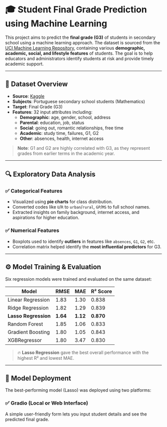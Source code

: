 # 🎓 Student Final Grade Prediction using Machine Learning

This project aims to predict the **final grade (G3)** of students in secondary school using a machine learning approach. The dataset is sourced from the [UCI Machine Learning Repository](https://archive.ics.uci.edu/), containing various **demographic, academic, social, and lifestyle features** of students. The goal is to help educators and administrators identify students at risk and provide timely academic support.

---

## 📌 Dataset Overview

- **Source**: [Kaggle](https://www.kaggle.com/datasets/tejas14/student-final-grade-prediction-multi-lin-reg/data)
- **Subjects**: Portuguese secondary school students (Mathematics)
- **Target**: Final Grade (G3)
- **Features**: 32 input attributes including:
  - **Demographic**: age, gender, school, address
  - **Parental**: education, job, status
  - **Social**: going out, romantic relationships, free time
  - **Academic**: study time, failures, G1, G2
  - **Other**: absences, health, internet access

> **Note**: G1 and G2 are highly correlated with G3, as they represent grades from earlier terms in the academic year.

---

## 🔍 Exploratory Data Analysis

### ✅ Categorical Features
- Visualized using **pie charts** for class distribution.
- Converted codes like `U`/`R` to `urban`/`rural`, `GP`/`MS` to full school names.
- Extracted insights on family background, internet access, and aspirations for higher education.

### ✅ Numerical Features
- Boxplots used to identify **outliers** in features like `absences`, `G1`, `G2`, etc.
- Correlation matrix helped identify the **most influential predictors** for G3.

---

## ⚙️ Model Training & Evaluation

Six regression models were trained and evaluated on the same dataset:

| Model              | RMSE | MAE  | R² Score |
|-------------------|------|------|----------|
| Linear Regression | 1.83 | 1.30 | 0.838    |
| Ridge Regression  | 1.82 | 1.29 | 0.839    |
| **Lasso Regression** | **1.64** | **1.12** | **0.870** |
| Random Forest     | 1.85 | 1.06 | 0.833    |
| Gradient Boosting | 1.80 | 1.05 | 0.843    |
| XGBRegressor      | 1.80 | 3.47 | 0.830    |

> 🔥 **Lasso Regression** gave the best overall performance with the highest R² and lowest MAE.

---

## 🚀 Model Deployment

The best-performing model (Lasso) was deployed using two platforms:

### ✅ Gradio (Local or Web Interface)

A simple user-friendly form lets you input student details and see the predicted final grade.
